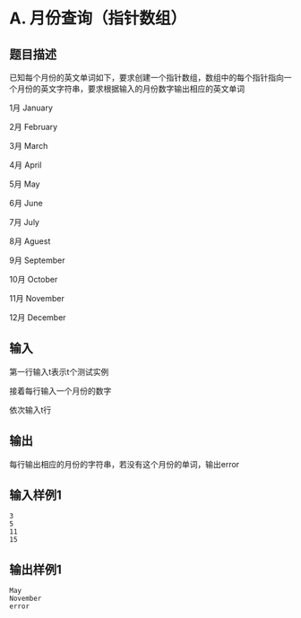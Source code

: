 # A. 月份查询（指针数组）

## 题目描述

已知每个月份的英文单词如下，要求创建一个指针数组，数组中的每个指针指向一个月份的英文字符串，要求根据输入的月份数字输出相应的英文单词

1月 January 

2月 February

3月 March

4月 April

5月 May

6月 June

7月 July

8月 Aguest

9月 September

10月 October

11月 November

12月 December



## 输入

第一行输入t表示t个测试实例

接着每行输入一个月份的数字

依次输入t行



## 输出

每行输出相应的月份的字符串，若没有这个月份的单词，输出error



## 输入样例1 

```
3
5
11
15

```

## 输出样例1

```
May
November
error

```

## 
